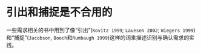 # 引出和捕捉是不合用的

一些需求相关的书中用到了像“引出”(`Kovitz 1999`; `Lauesen 2002`; `Wiegers 1999`)和“捕捉”(`Jacobson`, `Booch`和`Rumbaugh 1999`)这样的词来描述识别与确认需求的实践。